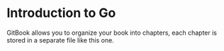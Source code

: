# Introduction to Go

GitBook allows you to organize your book into chapters, each chapter is stored in a separate file like this one.



